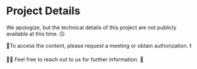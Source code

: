 # Project Details

We apologize, but the technical details of this project are not publicly available at this time. 😔

🔺To access the content, please request a meeting or obtain authorization. ❗

💼📅 Feel free to reach out to us for further information. 🙌
